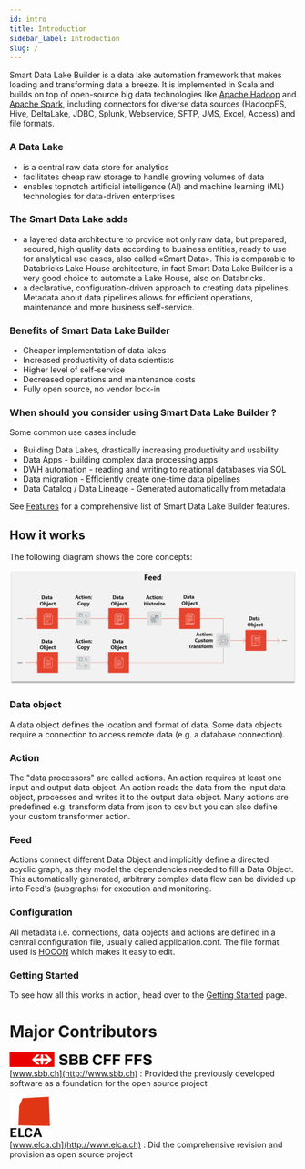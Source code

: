 ```yaml
---
id: intro
title: Introduction
sidebar_label: Introduction
slug: /
---
```


Smart Data Lake Builder is a data lake automation framework that makes loading and transforming data a breeze.
It is implemented in Scala and builds on top of open-source big data technologies like [Apache Hadoop](https://hadoop.apache.org/) and [Apache Spark](https://spark.apache.org/), including connectors for diverse data sources (HadoopFS, Hive, DeltaLake, JDBC, Splunk,  Webservice, SFTP, JMS, Excel, Access) and file formats.

### A Data Lake
* is a central raw data store for analytics
* facilitates cheap raw storage to handle growing volumes of data
* enables topnotch artificial intelligence (AI) and machine learning (ML) technologies for data-driven enterprises

### The Smart Data Lake adds
* a layered data architecture to provide not only raw data, but prepared, secured, high quality data according to business entities, ready to use for analytical use cases, also called «Smart Data». This is comparable to Databricks Lake House architecture, in fact Smart Data Lake Builder is a very good choice to automate a Lake House, also on Databricks.
* a declarative, configuration-driven approach to creating data pipelines. Metadata about data pipelines allows for efficient operations, maintenance and more business self-service.

### Benefits of Smart Data Lake Builder
* Cheaper implementation of data lakes
* Increased productivity of data scientists
* Higher level of self-service
* Decreased operations and maintenance costs
* Fully open source, no vendor lock-in

### When should you consider using Smart Data Lake Builder ?
Some common use cases include:
* Building Data Lakes, drastically increasing productivity and usability
* Data Apps - building complex data processing apps
* DWH automation - reading and writing to relational databases via SQL
* Data migration - Efficiently create one-time data pipelines
* Data Catalog / Data Lineage - Generated automatically from metadata

See [Features](docs/Features.md) for a comprehensive list of Smart Data Lake Builder features.

## How it works
The following diagram shows the core concepts:

![How it works](images/feed.png)

### Data object
A data object defines the location and format of data.
Some data objects require a connection to access remote data (e.g. a database connection).

### Action
The "data processors" are called actions.
An action requires at least one input and output data object.
An action reads the data from the input data object, processes and writes it to the output data object.
Many actions are predefined e.g. transform data from json to csv but you can also define your custom transformer action.

### Feed
Actions connect different Data Object and implicitly define a directed acyclic graph, as they model the dependencies needed to fill a Data Object.
This automatically generated, arbitrary complex data flow can be divided up into Feed's (subgraphs) for execution and monitoring.

### Configuration
All metadata i.e. connections, data objects and actions are defined in a central configuration file, usually called application.conf.
The file format used is [HOCON](https://github.com/lightbend/config/blob/master/HOCON.md) which makes it easy to edit.

### Getting Started
To see how all this works in action, head over to the [Getting Started](docs/GettingStarted.md) page.

# Major Contributors
![SBB](images/SBB_logo.png)  
[www.sbb.ch](http://www.sbb.ch) : Provided the previously developed software as a foundation for the open source project

![ELCA](images/ELCA_logo.png)  
[www.elca.ch](http://www.elca.ch) : Did the comprehensive revision and provision as open source project